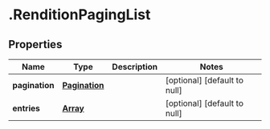 # .RenditionPagingList

## Properties
Name | Type | Description | Notes
------------ | ------------- | ------------- | -------------
**pagination** | [**Pagination**](Pagination.md) |  | [optional] [default to null]
**entries** | [**Array<RenditionEntry>**](RenditionEntry.md) |  | [optional] [default to null]


